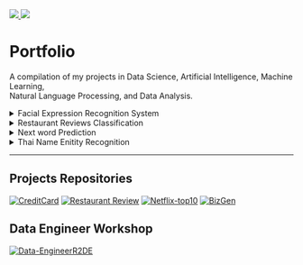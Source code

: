 <a href="https://www.linkedin.com/in/thitirat-meennuch" target="_blank">
    <img src="https://img.shields.io/badge/LinkedIn-0077B5?style=for-the-badge&logo=linkedin&logoColor=white"/>
</a>

<a href="mailto:thitiratmnc@gmail.com">
    <img src="https://img.shields.io/badge/Gmail-D14836?style=for-the-badge&logo=gmail&logoColor=white"/>
</a>

# Portfolio 

A compilation of my projects in Data Science, Artificial Intelligence, Machine Learning, 
<br> Natural Language Processing, and Data Analysis.


<details><summary>Facial Expression Recognition System</summary>
<br>
    
**A system that automatically monitors people's emotions and expressions based on facial images**
  
- The dataset comprises 2000 images with facial key-point annotations and <br> 20,000 facial images, each labeled with facial expression categories.
  
- The tasks include detecting **facial key points** and <br> categorizing each face into one of five **emotion** categories.

**Tasks :**
- Perform image visualizations to understand the dataset.
- Perform **image augmentation** to increase dataset diversity.
- Conduct data **normalization** and prepare training data for model training.
- Build deep Convolutional Neural Networks **(CNNs)** and residual neural network **(RESNET)** models for facial key points detection.
- Save the trained model for **deployment**.

</details>

<details><summary>Restaurant Reviews Classification</summary>
<br>
    
**Aspect classification and sentiment analysis**
  
- The dataset contains 3156 rows. The text is drawn from restaurant reviews, tokenized using nltk.word_tokenize and <br> non-English alphabet symbols were cleaned out using regular expression
  
- The tasks include categorizing each text review into one of five **aspect catagories** and <br> into one of four **sentiment**.

**Tasks :**
- Bag-of-word **logistic regression** model as baseline for both sentiment and aspect classification, . <br> The features are created from the cleaned text 
- Perform **oversampling** by multiplying the number of conflict label data in the training set to increase dataset diversity.
- Trained both **multi-class** and multi-label logistic regression models for aspect classification.
- For **multi-label**, used a binary logistic regression model to train each aspect model separately, and combine the end result prediction.
- For Deep Learning Models, tried both pre-trained **GloVe** 300-dimensional word embeddings from stanford.edu and **Word2Vec**
- Build **Deep Averaging Network (DAN)** and **Convolutional Neural Network (CNN)**
- Tuned Hyperparameters using **grid search**
</details>

<details><summary> Next word Prediction</summary>
<br>

**Predicting next word based on the first letter**
  
- The training set is drawn from https://huggingface.co/datasets/gigaword
- The development set provided for evaluation contains 94,825 rows with 3 columns:
- 'context' column, 'first letter' column, and 'prediction' column.
- The 'first letter' column provides the initial letter of the word to be predicted for each context, while the 'prediction' column contains the actual word that is to be generated.
  
**Tasks :**
- For **trigram** model, a counter dictionary is used to count the number of occurrences of each trigram in the training data.
- The model is trained in small batches, with a batch size of 2048, to accommodate the large size of the training set.
- Once the model has been trained, the probability of each word is computed based on its frequency in the training data
- The trigram model is then used to predict the next word in a given context by selecting the word with the highest probability.
- For kenlm (pre-trained **5-gram model**), the next word in a given context is generated by looping over each word in the model's vocabulary and selecting the word with the highest probability.

</details>

<details><summary>Thai Name Enitity Recognition</summary>
<br>

**Name Entitiy Recognition (NER) for Thai Language**
  
- The training and development data for this project were in Thai, and were first tokenized and separated by '|' using the pythainlp library (newmm dictionary)
- The resulting text was then tagged with entity types, including 'ORG', 'PER', 'MEA', 'LOC', 'TTL', 'DTM', 'NUM', 'DES', 'MISC', 'TRM', and 'BRN', using 'B_' before each tag.
- Each word and tag were separated by '\t', while sentences were separated by '\n'.
- To preprocess the training data for the models, each word and tag in the dataset were split and stored in two separate lists:
- one for token sequences and one for label sequences.
  
**Tasks :**
- Implemented Conditional Random Fields **(CRF)** with only the word, the previous word, and the next word as features as baseline
- Added **conjunctive features** to the model, which took the form of {word i-1 – word i – word i+1}, resembling bigram and trigram features to capture more contextual information about the words
- Explored the use of conjunctive part- of-speech **(POS) tags** as a feature to recognize named entities based on grammatical context, using the pythainlp pos_tag (orchid_ud)

</details>

---
## Projects Repositories
[![CreditCard](https://github-readme-stats.vercel.app/api/pin/?username=thitirat-mnc&repo=credit-card-customer-segmentation&show_icons=true&theme=highcontrast)](https://github.com/thitirat-mnc/credit-card-customer-segmentation/)
[![Restaurant Review](https://github-readme-stats.vercel.app/api/pin/?username=thitirat-mnc&repo=wongnai-restuarants-rating-classification&show_icons=true&theme=algolia)](https://github.com/thitirat-mnc/wongnai-restuarants-rating-classification/)
[![Netflix-top10](https://github-readme-stats.vercel.app/api/pin/?username=thitirat-mnc&repo=Netflix-top10-dataset&show_icons=true&theme=algolia)](https://github.com/thitirat-mnc/Netflix-top10-dataset/)
[![BizGen](https://github-readme-stats.vercel.app/api/pin/?username=thitirat-mnc&repo=BizGen&show_icons=true&theme=highcontrast)](https://github.com/thitirat-mnc/BizGen/)


## Data Engineer Workshop
[![Data-EngineerR2DE](https://github-readme-stats.vercel.app/api/pin/?username=thitirat-mnc&repo=Data-Engineer-Workshop-R2DE&show_icons=true&theme=catppuccin_latte)](https://github.com/thitirat-mnc/Data-Engineer-Workshop-R2DE/)

